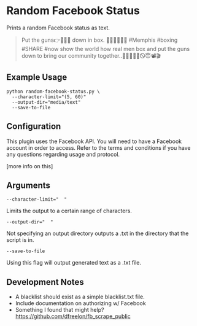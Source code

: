 # Random Facebook Status

Prints a random Facebook status as text.

> Put the guns👉🔫🔫🔫 down in box.
> 👊👊👊👊👊👊 #Memphis #boxing #SHARE #now show the world how real men box and put the guns down to bring our community together..💯💯💯👊🚫🛇😇📽🎬


## Example Usage
```
python random-facebook-status.py \
  --character-limit="(5, 60)"
  --output-dir="media/text"
  --save-to-file
```

## Configuration

This plugin uses the Facebook API. You will need to have a Facebook account in order to access. Refer to the terms and conditions if you have any questions regarding usage and protocol.

[more info on this]

## Arguments

`--character-limit="  "`

Limits the output to a certain range of characters.

`--output-dir="  "`

Not specifying an output directory outputs a .txt in the directory that the script is in.

`--save-to-file`

Using this flag will output generated text as a .txt file.

## Development Notes
- A blacklist should exist as a simple blacklist.txt file.
- Include documentation on authorizing w/ Facebook
- Something I found that might help? https://github.com/dfreelon/fb_scrape_public

